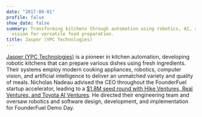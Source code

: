 ```yaml
---
date: "2017-09-01"
profile: false
show_date: false
summary: Transforming kitchens through automation using robotics, AI, and computer
  vision for versatile food preparation.
title: Jasper (YPC Technologies)
---
```


[Jasper (YPC Technologies)](https://www.ypc-technologies.com) is a pioneer in kitchen automation, developing robotic kitchens that can prepare various dishes using fresh ingredients. Their systems employ modern cooking appliances, robotics, computer vision, and artificial intelligence to deliver an unmatched variety and quality of meals.
Nicholas Nadeau advised the CEO throughout the FounderFuel startup accelerator, leading to a [$1.8M seed round with Hike Ventures, Real Ventures, and Toyota AI Ventures](https://www.ypc-technologies.com/ypc-seed-round-oct2020). He directed their engineering team and oversaw robotics and software design, development, and implementation for FounderFuel Demo Day.
